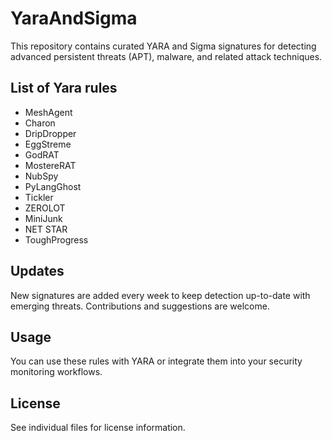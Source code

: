 # YaraAndSigma

This repository contains curated YARA and Sigma signatures for detecting advanced persistent threats (APT), malware, and related attack techniques. 

## List of Yara rules
 - MeshAgent
 - Charon
 - DripDropper
 - EggStreme
 - GodRAT
 - MostereRAT
 - NubSpy
 - PyLangGhost
 - Tickler
 - ZEROLOT
 - MiniJunk
 - NET STAR
 - ToughProgress

## Updates

New signatures are added every week to keep detection up-to-date with emerging threats. Contributions and suggestions are welcome.

## Usage

You can use these rules with YARA or integrate them into your security monitoring workflows.

## License

See individual files for license information.
